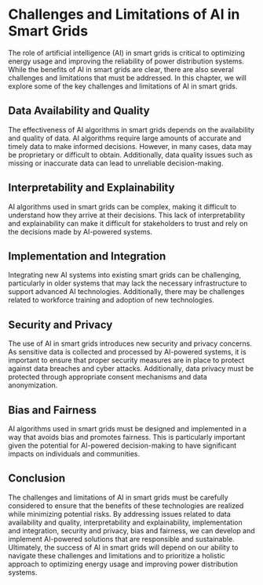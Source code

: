 Challenges and Limitations of AI in Smart Grids
=====================================================================================

The role of artificial intelligence (AI) in smart grids is critical to optimizing energy usage and improving the reliability of power distribution systems. While the benefits of AI in smart grids are clear, there are also several challenges and limitations that must be addressed. In this chapter, we will explore some of the key challenges and limitations of AI in smart grids.

Data Availability and Quality
-----------------------------

The effectiveness of AI algorithms in smart grids depends on the availability and quality of data. AI algorithms require large amounts of accurate and timely data to make informed decisions. However, in many cases, data may be proprietary or difficult to obtain. Additionally, data quality issues such as missing or inaccurate data can lead to unreliable decision-making.

Interpretability and Explainability
-----------------------------------

AI algorithms used in smart grids can be complex, making it difficult to understand how they arrive at their decisions. This lack of interpretability and explainability can make it difficult for stakeholders to trust and rely on the decisions made by AI-powered systems.

Implementation and Integration
------------------------------

Integrating new AI systems into existing smart grids can be challenging, particularly in older systems that may lack the necessary infrastructure to support advanced AI technologies. Additionally, there may be challenges related to workforce training and adoption of new technologies.

Security and Privacy
--------------------

The use of AI in smart grids introduces new security and privacy concerns. As sensitive data is collected and processed by AI-powered systems, it is important to ensure that proper security measures are in place to protect against data breaches and cyber attacks. Additionally, data privacy must be protected through appropriate consent mechanisms and data anonymization.

Bias and Fairness
-----------------

AI algorithms used in smart grids must be designed and implemented in a way that avoids bias and promotes fairness. This is particularly important given the potential for AI-powered decision-making to have significant impacts on individuals and communities.

Conclusion
----------

The challenges and limitations of AI in smart grids must be carefully considered to ensure that the benefits of these technologies are realized while minimizing potential risks. By addressing issues related to data availability and quality, interpretability and explainability, implementation and integration, security and privacy, bias and fairness, we can develop and implement AI-powered solutions that are responsible and sustainable. Ultimately, the success of AI in smart grids will depend on our ability to navigate these challenges and limitations and to prioritize a holistic approach to optimizing energy usage and improving power distribution systems.
